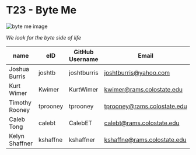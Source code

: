 # T23 - Byte Me
![byte me image](https://github.com/csucs314s19/t23/blob/master/team/images/byte_me.jpg)

*We look for the byte side of life*

| name | eID | GitHub Username | Email |
|------|-----|-----------------|-------|
|Joshua Burris|joshtb|joshtburris|joshtburris@yahoo.com|
| Kurt Wimer | Kwimer | KurtWimer | kwimer@rams.colostate.edu |
| Timothy Rooney | tprooney | tprooney | tprooney@rams.colostate.edu |
| Caleb Tong | calebt | CalebET | calebt@rams.colostate.edu |
| Kelyn Shaffner | kshaffne | kshaffner | kshaffne@rams.colostate.edu |
